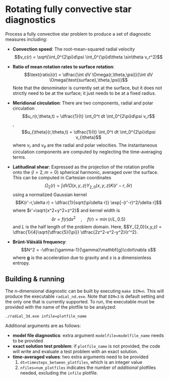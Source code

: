 # Rotating fully convective star diagnostics

Process a fully convective star problem to produce a set of diagnostic measures
including:

- **Convection speed**: The root-mean-squared radial velocity
$$v_c(r) = \sqrt(\int_0^{2\pi}d\psi \int_0^{\pi}d\theta \sin\theta v_r^2)$$

- **Ratio of mean rotation rates to surface rotation**: 
$$\text{ratio}(r) = \dfrac{\int dV \Omega(r,\theta,\psi)}{\int dV \Omega(\text{surface},\theta,\psi)}$$
Note that the denominator is currently set at the surface, but it does not strictly need to be at the surface; it just needs to be at a fixed radius.

- **Meridional circulation**: There are two components, radial and polar circulation 
$$u_r(r,\theta,t) = \dfrac{1}{t} \int_0^t dt \int_0^{2\pi}d\psi v_r$$, 
$$u_{\theta}(r,\theta,t) = \dfrac{1}{t} \int_0^t dt \int_0^{2\pi}d\psi v_{\theta}$$
where $v_r$ and $v_\theta$ are the radial and polar velocities.
The instantaneous circulation components are computed by neglecting the time-averaging terms.

- **Latitudinal shear**: Expressed as the projection of the rotation profile onto the $(l=2,m=0)$ spherical harmonic, averaged over the surface. This can be computed in Cartesian coordinates 
$$\Omega_2(r) = \int dV \Omega(x,y,z) Y_{2,0}(x,y,z) K(r'-r,\delta r)$$
using a normalized Gaussian kernel 
$$K(r'-r,\delta r) = \dfrac{1}{sqrt{\pi\delta r}} \exp[-(r'-r)^2/\delta r]$$
where $r'=\sqrt{x^2+y^2+z^2}$ and kernel width is
$$\delta r = f(r) dx^2 \quad , \quad f(r) = \min(r/L, 0.5)$$
and $L$ is the half length of the problem domain.
Here,
$$Y_{2,0}(x,y,z) = \dfrac{1}{4}\sqrt{\dfrac{5}{\pi}} \dfrac{2z^2-x^2-y^2}{r'^2}.

- **Brünt-Väisälä frequency**:
$$N^2 = -\dfrac{\gamma-1}{\gamma}\mathbf{g}\cdot\nabla s$$
where $\mathbf{g}$ is the acceleration due to gravity and $s$ is a dimensionless entropy.


## Building & running

The n-dimensional diagnostic can be built by executing `make DIM=n`. This will
produce the executable `radial_nd.exe`. Note that `DIM=3` is default setting and
the only one that is currently supported. To run, the executable must be provided
with the name of the plotfile to be analyzed:
```
./radial_3d.exe infile=plotfile_name
```

Additional arguments are as follows:

- **model file diagnostics**: extra argument `modelfile=modelfile_name` needs to be provided
- **exact solution test problem**: if `plotfile_name` is not provided, the code will write and evaluate a test problem with an exact solution.
- **time-averaged values**: two extra arguments need to be provided
  1. `dt=timesteps_between_plotfiles`, which is an integer value
  2. `nfiles=num_plotfiles` indicates the number of *additional* plotfiles needed, excluding the `infile` plotfile.
